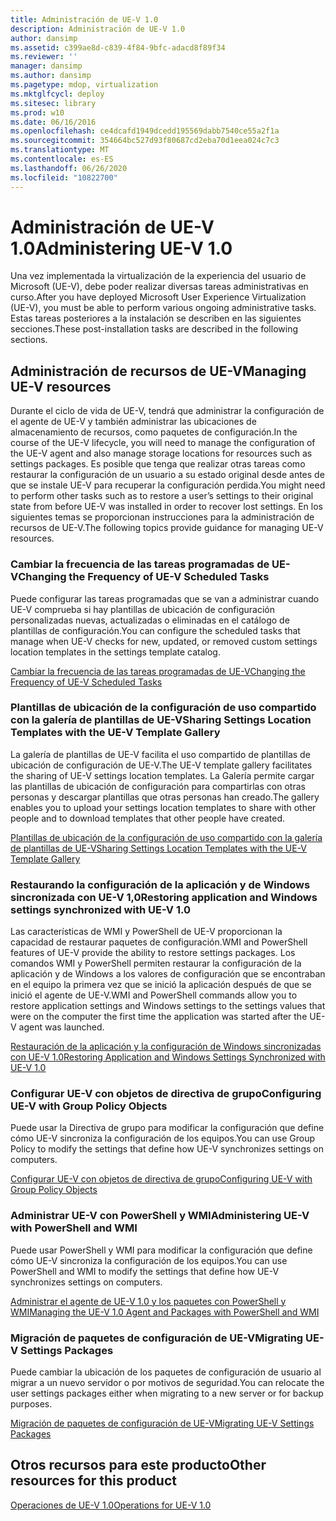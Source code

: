 ```yaml
---
title: Administración de UE-V 1.0
description: Administración de UE-V 1.0
author: dansimp
ms.assetid: c399ae8d-c839-4f84-9bfc-adacd8f89f34
ms.reviewer: ''
manager: dansimp
ms.author: dansimp
ms.pagetype: mdop, virtualization
ms.mktglfcycl: deploy
ms.sitesec: library
ms.prod: w10
ms.date: 06/16/2016
ms.openlocfilehash: ce4dcafd1949dcedd195569dabb7540ce55a2f1a
ms.sourcegitcommit: 354664bc527d93f80687cd2eba70d1eea024c7c3
ms.translationtype: MT
ms.contentlocale: es-ES
ms.lasthandoff: 06/26/2020
ms.locfileid: "10822700"
---
```

# <span data-ttu-id="412fb-103">Administración de UE-V 1.0</span><span class="sxs-lookup"><span data-stu-id="412fb-103">Administering UE-V 1.0</span></span>


<span data-ttu-id="412fb-104">Una vez implementada la virtualización de la experiencia del usuario de Microsoft (UE-V), debe poder realizar diversas tareas administrativas en curso.</span><span class="sxs-lookup"><span data-stu-id="412fb-104">After you have deployed Microsoft User Experience Virtualization (UE-V), you must be able to perform various ongoing administrative tasks.</span></span> <span data-ttu-id="412fb-105">Estas tareas posteriores a la instalación se describen en las siguientes secciones.</span><span class="sxs-lookup"><span data-stu-id="412fb-105">These post-installation tasks are described in the following sections.</span></span>

## <span data-ttu-id="412fb-106">Administración de recursos de UE-V</span><span class="sxs-lookup"><span data-stu-id="412fb-106">Managing UE-V resources</span></span>


<span data-ttu-id="412fb-107">Durante el ciclo de vida de UE-V, tendrá que administrar la configuración de el agente de UE-V y también administrar las ubicaciones de almacenamiento de recursos, como paquetes de configuración.</span><span class="sxs-lookup"><span data-stu-id="412fb-107">In the course of the UE-V lifecycle, you will need to manage the configuration of the UE-V agent and also manage storage locations for resources such as settings packages.</span></span> <span data-ttu-id="412fb-108">Es posible que tenga que realizar otras tareas como restaurar la configuración de un usuario a su estado original desde antes de que se instale UE-V para recuperar la configuración perdida.</span><span class="sxs-lookup"><span data-stu-id="412fb-108">You might need to perform other tasks such as to restore a user’s settings to their original state from before UE-V was installed in order to recover lost settings.</span></span> <span data-ttu-id="412fb-109">En los siguientes temas se proporcionan instrucciones para la administración de recursos de UE-V.</span><span class="sxs-lookup"><span data-stu-id="412fb-109">The following topics provide guidance for managing UE-V resources.</span></span>

### <span data-ttu-id="412fb-110">Cambiar la frecuencia de las tareas programadas de UE-V</span><span class="sxs-lookup"><span data-stu-id="412fb-110">Changing the Frequency of UE-V Scheduled Tasks</span></span>

<span data-ttu-id="412fb-111">Puede configurar las tareas programadas que se van a administrar cuando UE-V comprueba si hay plantillas de ubicación de configuración personalizadas nuevas, actualizadas o eliminadas en el catálogo de plantillas de configuración.</span><span class="sxs-lookup"><span data-stu-id="412fb-111">You can configure the scheduled tasks that manage when UE-V checks for new, updated, or removed custom settings location templates in the settings template catalog.</span></span>

[<span data-ttu-id="412fb-112">Cambiar la frecuencia de las tareas programadas de UE-V</span><span class="sxs-lookup"><span data-stu-id="412fb-112">Changing the Frequency of UE-V Scheduled Tasks</span></span>](changing-the-frequency-of-ue-v-scheduled-tasks.md)

### <a href="" id="sharing-settings-location-templates-with-the-ue-v-template-gallery-"></a><span data-ttu-id="412fb-113">Plantillas de ubicación de la configuración de uso compartido con la galería de plantillas de UE-V</span><span class="sxs-lookup"><span data-stu-id="412fb-113">Sharing Settings Location Templates with the UE-V Template Gallery</span></span>

<span data-ttu-id="412fb-114">La galería de plantillas de UE-V facilita el uso compartido de plantillas de ubicación de configuración de UE-V.</span><span class="sxs-lookup"><span data-stu-id="412fb-114">The UE-V template gallery facilitates the sharing of UE-V settings location templates.</span></span> <span data-ttu-id="412fb-115">La Galería permite cargar las plantillas de ubicación de configuración para compartirlas con otras personas y descargar plantillas que otras personas han creado.</span><span class="sxs-lookup"><span data-stu-id="412fb-115">The gallery enables you to upload your settings location templates to share with other people and to download templates that other people have created.</span></span>

[<span data-ttu-id="412fb-116">Plantillas de ubicación de la configuración de uso compartido con la galería de plantillas de UE-V</span><span class="sxs-lookup"><span data-stu-id="412fb-116">Sharing Settings Location Templates with the UE-V Template Gallery</span></span>](sharing-settings-location-templates-with-the-ue-v-template-gallery.md)

### <span data-ttu-id="412fb-117">Restaurando la configuración de la aplicación y de Windows sincronizada con UE-V 1,0</span><span class="sxs-lookup"><span data-stu-id="412fb-117">Restoring application and Windows settings synchronized with UE-V 1.0</span></span>

<span data-ttu-id="412fb-118">Las características de WMI y PowerShell de UE-V proporcionan la capacidad de restaurar paquetes de configuración.</span><span class="sxs-lookup"><span data-stu-id="412fb-118">WMI and PowerShell features of UE-V provide the ability to restore settings packages.</span></span> <span data-ttu-id="412fb-119">Los comandos WMI y PowerShell permiten restaurar la configuración de la aplicación y de Windows a los valores de configuración que se encontraban en el equipo la primera vez que se inició la aplicación después de que se inició el agente de UE-V.</span><span class="sxs-lookup"><span data-stu-id="412fb-119">WMI and PowerShell commands allow you to restore application settings and Windows settings to the settings values that were on the computer the first time the application was started after the UE-V agent was launched.</span></span>

[<span data-ttu-id="412fb-120">Restauración de la aplicación y la configuración de Windows sincronizadas con UE-V 1.0</span><span class="sxs-lookup"><span data-stu-id="412fb-120">Restoring Application and Windows Settings Synchronized with UE-V 1.0</span></span>](restoring-application-and-windows-settings-synchronized-with-ue-v-10.md)

### <span data-ttu-id="412fb-121">Configurar UE-V con objetos de directiva de grupo</span><span class="sxs-lookup"><span data-stu-id="412fb-121">Configuring UE-V with Group Policy Objects</span></span>

<span data-ttu-id="412fb-122">Puede usar la Directiva de grupo para modificar la configuración que define cómo UE-V sincroniza la configuración de los equipos.</span><span class="sxs-lookup"><span data-stu-id="412fb-122">You can use Group Policy to modify the settings that define how UE-V synchronizes settings on computers.</span></span>

[<span data-ttu-id="412fb-123">Configurar UE-V con objetos de directiva de grupo</span><span class="sxs-lookup"><span data-stu-id="412fb-123">Configuring UE-V with Group Policy Objects</span></span>](configuring-ue-v-with-group-policy-objects.md)

### <span data-ttu-id="412fb-124">Administrar UE-V con PowerShell y WMI</span><span class="sxs-lookup"><span data-stu-id="412fb-124">Administering UE-V with PowerShell and WMI</span></span>

<span data-ttu-id="412fb-125">Puede usar PowerShell y WMI para modificar la configuración que define cómo UE-V sincroniza la configuración de los equipos.</span><span class="sxs-lookup"><span data-stu-id="412fb-125">You can use PowerShell and WMI to modify the settings that define how UE-V synchronizes settings on computers.</span></span>

[<span data-ttu-id="412fb-126">Administrar el agente de UE-V 1.0 y los paquetes con PowerShell y WMI</span><span class="sxs-lookup"><span data-stu-id="412fb-126">Managing the UE-V 1.0 Agent and Packages with PowerShell and WMI</span></span>](managing-the-ue-v-10-agent-and-packages-with-powershell-and-wmi.md)

### <span data-ttu-id="412fb-127">Migración de paquetes de configuración de UE-V</span><span class="sxs-lookup"><span data-stu-id="412fb-127">Migrating UE-V Settings Packages</span></span>

<span data-ttu-id="412fb-128">Puede cambiar la ubicación de los paquetes de configuración de usuario al migrar a un nuevo servidor o por motivos de seguridad.</span><span class="sxs-lookup"><span data-stu-id="412fb-128">You can relocate the user settings packages either when migrating to a new server or for backup purposes.</span></span>

[<span data-ttu-id="412fb-129">Migración de paquetes de configuración de UE-V</span><span class="sxs-lookup"><span data-stu-id="412fb-129">Migrating UE-V Settings Packages</span></span>](migrating-ue-v-settings-packages.md)

## <span data-ttu-id="412fb-130">Otros recursos para este producto</span><span class="sxs-lookup"><span data-stu-id="412fb-130">Other resources for this product</span></span>


[<span data-ttu-id="412fb-131">Operaciones de UE-V 1.0</span><span class="sxs-lookup"><span data-stu-id="412fb-131">Operations for UE-V 1.0</span></span>](operations-for-ue-v-10.md)

 

 





